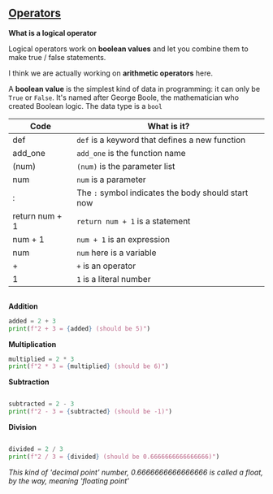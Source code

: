 ## [Operators](https://vimeo.com/954334235/902b0b036d#t=606)

**What is a logical operator**

Logical operators work on **boolean values** and let you combine them to make true / false statements.

I think we are actually working on **arithmetic operators** here.

A **boolean value** is the simplest kind of data in programming: it can only be `True` or `False`.
It's named after George Boole, the mathematician who created Boolean logic.
The data type is a `bool`


| Code           | What is it?                                        |
| -------------- | -------------------------------------------------- |
| def            | `def` is a keyword that defines a new function     |
| add_one        | `add_one` is the function name                     |
| (num)          | `(num)` is the parameter list                      |
| num            | `num` is a parameter                               |
| :              | The `:` symbol indicates the body should start now |
| return num + 1 | `return num + 1` is a statement                    |
| num + 1        | `num + 1` is an expression                         |
| num            | `num` here is a variable                           |
| +              | `+` is an operator                                 |
| 1              | `1` is a literal number                            |


```python
````
**Addition**

```python
added = 2 + 3
print(f"2 + 3 = {added} (should be 5)")
````
**Multiplication**

```python
multiplied = 2 * 3
print(f"2 * 3 = {multiplied} (should be 6)")
````

**Subtraction**

```python

subtracted = 2 - 3
print(f"2 - 3 = {subtracted} (should be -1)")

````
**Division**

```python

divided = 2 / 3
print(f"2 / 3 = {divided} (should be 0.6666666666666666)")

````
_This kind of 'decimal point' number, 0.6666666666666666 is called a float, by the way, meaning 'floating point'_
